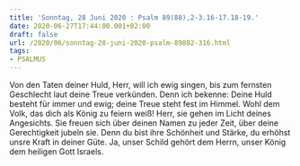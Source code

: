 ```yaml
---
title: 'Sonntag, 28 Juni 2020 : Psalm 89(88),2-3.16-17.18-19.'
date: 2020-06-27T17:44:00.001+02:00
draft: false
url: /2020/06/sonntag-28-juni-2020-psalm-89882-316.html
tags: 
- PSALMUS
---
```


Von den Taten deiner Huld, Herr, will ich ewig singen, bis zum fernsten Geschlecht laut deine Treue verkünden. Denn ich bekenne: Deine Huld besteht für immer und ewig; deine Treue steht fest im Himmel. Wohl dem Volk, das dich als König zu feiern weiß! Herr, sie gehen im Licht deines Angesichts. Sie freuen sich über deinen Namen zu jeder Zeit, über deine Gerechtigkeit jubeln sie. Denn du bist ihre Schönheit und Stärke, du erhöhst unsre Kraft in deiner Güte. Ja, unser Schild gehört dem Herrn, unser König dem heiligen Gott Israels.